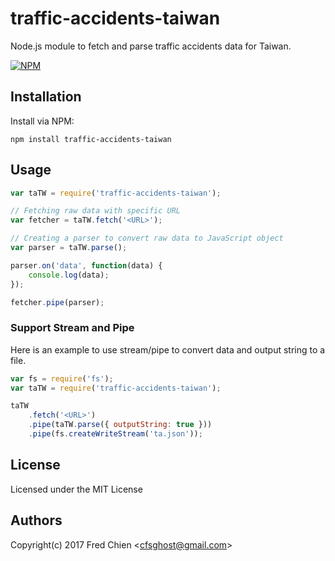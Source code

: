 # traffic-accidents-taiwan

Node.js module to fetch and parse traffic accidents data for Taiwan.

[![NPM](https://nodei.co/npm/traffic-accidents-taiwan.png)](https://nodei.co/npm/traffic-accidents-taiwan/)

## Installation

Install via NPM:
```
npm install traffic-accidents-taiwan 
```

## Usage

```js
var taTW = require('traffic-accidents-taiwan');

// Fetching raw data with specific URL
var fetcher = taTW.fetch('<URL>');

// Creating a parser to convert raw data to JavaScript object
var parser = taTW.parse();

parser.on('data', function(data) {
    console.log(data);
});

fetcher.pipe(parser);
```

### Support Stream and Pipe

Here is an example to use stream/pipe to convert data and output string to a file.

```js
var fs = require('fs');
var taTW = require('traffic-accidents-taiwan');

taTW
    .fetch('<URL>')
    .pipe(taTW.parse({ outputString: true }))
    .pipe(fs.createWriteStream('ta.json'));
```

License
-
Licensed under the MIT License

Authors
-
Copyright(c) 2017 Fred Chien <<cfsghost@gmail.com>>
